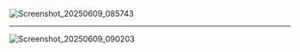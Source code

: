 
![Screenshot_20250609_085743](https://github.com/user-attachments/assets/01541b84-d786-406c-816a-889d6c573692)

----------------------------------------------------------------------------------------------------------

![Screenshot_20250609_090203](https://github.com/user-attachments/assets/d5e18f30-2bf2-45a9-bb1c-144aed990986)

